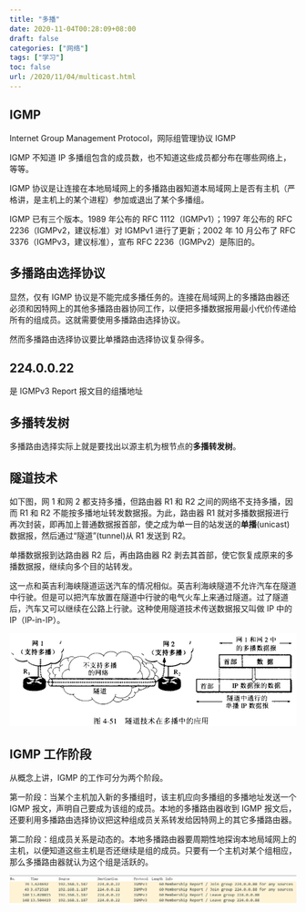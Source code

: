 ```yaml
---
title: "多播"
date: 2020-11-04T00:28:09+08:00
draft: false
categories: ["网络"]
tags: ["学习"]
toc: false
url: /2020/11/04/multicast.html
---
```


## IGMP

Internet Group Management Protocol，网际组管理协议 IGMP

IGMP 不知道 IP 多播组包含的成员数，也不知道这些成员都分布在哪些网络上，等等。

IGMP 协议是让连接在本地局域网上的多播路由器知道本局域网上是否有主机（严格讲，是主机上的某个进程）参加或退出了某个多播组。

IGMP 已有三个版本。1989 年公布的 RFC 1112（IGMPv1）；1997 年公布的 RFC 2236（IGMPv2，建议标准）对 IGMPv1 进行了更新；2002 年 10 月公布了 RFC 3376（IGMPv3，建议标准），宣布 RFC 2236（IGMPv2）是陈旧的。

## 多播路由选择协议

显然，仅有 IGMP 协议是不能完成多播任务的。连接在局域网上的多播路由器还必须和因特网上的其他多播路由器协同工作，以便把多播数据报用最小代价传递给所有的组成员。这就需要使用多播路由选择协议。

然而多播路由选择协议要比单播路由选择协议复杂得多。

## 224.0.0.22

是 IGMPv3 Report 报文目的组播地址

## 多播转发树

多播路由选择实际上就是要找出以源主机为根节点的**多播转发树**。

## 隧道技术

如下图，网 1 和网 2 都支持多播，但路由器 R1 和 R2 之间的网络不支持多播，因而 R1 和 R2 不能按多播地址转发数据报。为此，路由器 R1 就对多播数据报进行再次封装，即再加上普通数据报首部，使之成为单一目的站发送的**单播**(unicast)数据报，然后通过“隧道”(tunnel)从 R1 发送到 R2。

单播数据报到达路由器 R2 后，再由路由器 R2 剥去其首部，使它恢复成原来的多播数据报，继续向多个目的站转发。

这一点和英吉利海峡隧道运送汽车的情况相似。英吉利海峡隧道不允许汽车在隧道中行驶。但是可以把汽车放置在隧道中行驶的电气火车上来通过隧道。过了隧道后，汽车又可以继续在公路上行驶。这种使用隧道技术传送数据报又叫做 IP 中的 IP（IP-in-IP）。

![隧道技术](/images/隧道技术.png)

## IGMP 工作阶段

从概念上讲，IGMP 的工作可分为两个阶段。

第一阶段：当某个主机加入新的多播组时，该主机应向多播组的多播地址发送一个 IGMP 报文，声明自己要成为该组的成员。本地的多播路由器收到 IGMP 报文后，还要利用多播路由选择协议把这种组成员关系转发给因特网上的其它多播路由器。

第二阶段：组成员关系是动态的。本地多播路由器要周期性地探询本地局域网上的主机，以便知道这些主机是否还继续是组的成员。只要有一个主机对某个组相应，那么多播路由器就认为这个组是活跃的。

![IGMP_capture](/images/IGMP_capture.png)